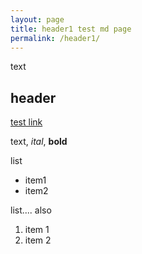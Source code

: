 ```yaml
---
layout: page
title: header1 test md page
permalink: /header1/
---
```


text
## header

[test link](https://github.com/daniellearsenault/daniellearsenault.github.io/blob/main/header2.md?plain=1)

text, _ital_, **bold**

list

* item1
* item2 

list.... also
1. item 1
2. item 2
